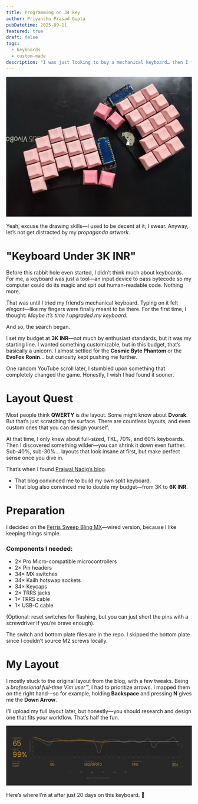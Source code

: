 ```yaml
---
title: Programming on 34 key
author: Priyanshu Prasad Gupta
pubDatetime: 2025-09-11
featured: true
draft: false
tags:
  - keyboards
  - custom-made
description: "I was just looking to buy a mechanical keyboard… then I fell into the rabbit hole and somehow ended up building a 34-key custom split. Now I can’t go back."
---
```


![qtpie](../../assets/images/keeb.jpg)

Yeah, excuse the drawing skills—I used to be decent at it, I swear. Anyway, let’s not get distracted by my *propaganda artwork*.

# "Keyboard Under 3K INR"

Before this rabbit hole even started, I didn’t think much about keyboards. For me, a keyboard was just a tool—an input device to pass bytecode so my computer could do its magic and spit out human-readable code. Nothing more.

That was until I tried my friend’s mechanical keyboard. Typing on it felt *elegant*—like my fingers were finally meant to be there. For the first time, I thought: *Maybe it’s time I upgraded my keyboard.*

And so, the search began.

I set my budget at **3K INR**—not much by enthusiast standards, but it was my starting line. I wanted something customizable, but in this budget, that’s basically a unicorn. I almost settled for the **Cosmic Byte Phantom** or the **EvoFox Ronin**… but curiosity kept pushing me further.

One random YouTube scroll later, I stumbled upon something that completely changed the game. Honestly, I wish I had found it sooner.

# Layout Quest

Most people think **QWERTY** is *the* layout. Some might know about **Dvorak**. But that’s just scratching the surface. There are countless layouts, and even custom ones that you can design yourself.

At that time, I only knew about full-sized, TKL, 70%, and 60% keyboards. Then I discovered something wilder—you can shrink it down even further. Sub-40%, sub-30%… layouts that look insane at first, but make perfect sense once you dive in.

That’s when I found [Prajwal Nadig’s blog](https://www.snprajwal.com/blog/ferricy-custom-split-keyboard/).

* That blog convinced me to build my own split keyboard.
* That blog also convinced me to double my budget—from 3K to **6K INR**.

# Preparation

I decided on the [Ferris Sweep Bling MX](https://github.com/davidphilipbarr/Sweep)—wired version, because I like keeping things simple.

### Components I needed:

* 2× Pro Micro-compatible microcontrollers
* 2× Pin headers
* 34× MX switches
* 34× Kailh hotswap sockets
* 34× Keycaps
* 2× TRRS jacks
* 1× TRRS cable
* 1× USB-C cable

(Optional: reset switches for flashing, but you can just short the pins with a screwdriver if you’re brave enough).

The switch and bottom plate files are in the repo. I skipped the bottom plate since I couldn’t source M2 screws locally.

# My Layout

I mostly stuck to the original layout from the blog, with a few tweaks. Being a *brofessional full-time Vim user™*, I had to prioritize arrows. I mapped them on the right hand—so for example, holding **Backspace** and pressing **N** gives me the **Down Arrow**.

I’ll upload my full layout later, but honestly—you should research and design one that fits *your* workflow. That’s half the fun.

![wpm](../../assets/images/wpm.jpg)

Here’s where I’m at after just 20 days on this keyboard. 🚀
